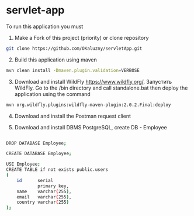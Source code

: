# servlet-app



To run this application you must

1. Make a Fork of this project (priority) or clone repository

```bash
git clone https://github.com/OKaluzny/servletApp.git
```

2. Build this application using maven 

```bash
mvn clean install -Dmaven.plugin.validation=VERBOSE
```
3. Download and install WildFly https://www.wildfly.org/. Запустить WildFly. Go to the /bin directory and call standalone.bat
   then deploy the application using the command

```bash
mvn org.wildfly.plugins:wildfly-maven-plugin:2.0.2.Final:deploy
```
4. Download and install the Postman request client
   
5. Download and install DBMS PostgreSQL, create DB - Employee
```bash

DROP DATABASE Employee;

CREATE DATABASE Employee;

USE Employee;
CREATE TABLE if not exists public.users
(
    id      serial 
            primary key,
    name    varchar(255),
    email   varchar(255),
    country varchar(255)
);
```
